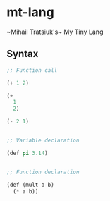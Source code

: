 # mt-lang

~Mihail Tratsiuk's~ My Tiny Lang

## Syntax

```lisp
;; Function call

(+ 1 2)

(+
  1
  2)

(- 2 1)


;; Variable declaration

(def pi 3.14)


;; Function declaration

(def (mult a b)
  (* a b))
```
